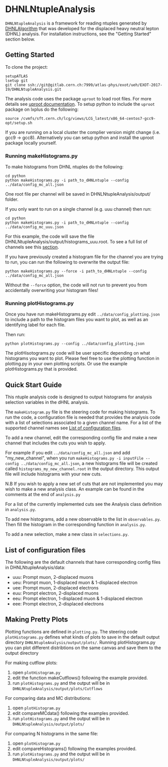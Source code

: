 # DHNLNtupleAnalysis

`DHNLNtupleAnalysis` is a framework for reading ntuples generated by [DHNLAlgorithm](https://gitlab.cern.ch/atlas-phys/exot/ueh/EXOT-2017-19/DHNLAlgorithm) 
that was developed for the displaced heavy neutral lepton (DHNL) analysis. For installation instructions, see the "Getting Started" section below.

## Getting Started

To clone the project: 

```
setupATLAS
lsetup git
git clone ssh://git@gitlab.cern.ch:7999/atlas-phys/exot/ueh/EXOT-2017-19/DHNLNtupleAnalysis.git
```

The analysis code uses the package `uproot` to load root files. For more details see [uproot documentation](https://pypi.org/project/uproot/). To setup python to include the `uproot` package on lxplus do the following: 

```
source /cvmfs/sft.cern.ch/lcg/views/LCG_latest/x86_64-centos7-gcc9-opt/setup.sh
```

If you are running on a local cluster the complier version might change (i.e. gcc9 -> gcc8). Alternatively you can setup python and install the uproot package locally yourself. 

### Running makeHistograms.py

To make histograms from DHNL ntuples do the following: 
```
cd python 
python makeHistograms.py -i path_to_dHNLntuple --config ../data/config_mc_all.json
```
One root file per channel will be saved in DHNLNtupleAnalysis/output/ folder. 


If you only want to run on a single channel (e.g. uuu channel) then run: 
```
cd python 
python makeHistograms.py -i path_to_dHNLntuple --config ../data/config_mc_uuu.json
```
For this example, the code will save the file DHNLNtupleAnalysis/output/histograms_uuu.root. To see a full list of channels see this [section](#list-of-configuration-files).


If you have previously created a histogram file for the channel you are trying to run, you can run the following to overwrite the output file: 
```
python makeHistograms.py --force -i path_to_dHNLntuple --config ../data/config_mc_all.json
```
Without the `--force` option, the code will not run to prevent you from accidentally overwriting your histogram files!


### Running plotHistograms.py

Once you have run makeHistograms.py edit `../data/config_plotting.json` to include a path to the histogram files you want to plot, as well as an identifying label for each file.

Then run:
```
python plotHistograms.py --config ../data/config_plotting.json
```

The plotHisotograms.py code will be user specific depending on what histograms you want to plot. Please feel free to use the plotting function in plotting.py in your own plotting scripts. Or use the example plotHistograms.py that is provided. 



## Quick Start Guide

This ntuple analysis code is designed to output histograms for analysis selection variables in the dHNL analysis. 

The `makeHistogram.py` file is the steering code for making histograms. To run the code, a configuration file is needed that provides the analysis code with a list of selections associated to a given channel name. For a list of the supported channel names see [List of configuration files](#list-of-configuration-files).

To add a new channel, edit the corresponding config file and make a new channel that includes the cuts you wish to apply. 

For example if you edit `../data/config_mc_all.json` and add "my_new_channel", when you run `makeHistograms.py -i inputFile --config ../data/config_mc_all.json`, a new histograms file will be created called `histograms_my_new_channel.root` in the output directory. This output file will include histograms with your new cuts. 

N.B If you wish to apply a new set of cuts that are not implemented you may wish to make a new analysis class. An example can be found in the comments at the end of `analysis.py`

For a list of the currently implemented cuts see the Analysis class definition in `analysis.py`.

To add new histograms, add a new observable to the list in `observables.py`. Then fill the histogram in the corresponding function in `analysis.py`.

To add a new selection, make a new class in `selections.py`.


## List of configuration files

The following are the default channels that have corresponding config files in DHNLNtupleAnalysis/data: 
- uuu: Prompt muon, 2-displaced muons
- ueu: Prompt muon, 1-displaced muon & 1-displaced electron 
- uee: Prompt muon, 2-displaced electrons
- euu: Prompt electron, 2-displaced muons
- eeu: Prompt electron, 1-displaced muon & 1-displaced electron 
- eee: Prompt electron, 2-displaced electrons



## Making Pretty Plots

Plotting functions are defined in `plotting.py`. The steering code `plotHistograms.py` defines what kinds of plots to save in the default output directory `DHNLNtupleAnalysis/output/plots/`. Running plotHistograms.py you can plot different distribtions on the same canvas and save them to the output directory 

For making cutflow plots: 

1. open `plotHistogram.py`
2. edit the function makeCutflows() following the example provided. 
3. run `plotHistograms.py` and the output will be in `DHNLNtupleAnalysis/output/plots/Cutflows`

For comparing data and MC distributions: 
1. open `plotHistogram.py`
2. edit compareMCdata() following the examples provided. 
3. run `plotHistograms.py` and the output will be in `DHNLNtupleAnalysis/output/plots/`

For comparing N histograms in the same file: 
1. open `plotHistogram.py`
2. edit compareHistograms() following the examples provided. 
3. run `plotHistograms.py` and the output will be in `DHNLNtupleAnalysis/output/plots/`







